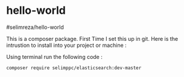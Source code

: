 # hello-world
#selimreza/hello-world

This is a composer package. First Time I set this up in git. Here is the intrustion to install into your project or machine : 

Using terminal run the following code :

`composer require selimppc/elasticsearch:dev-master`

